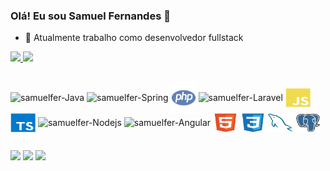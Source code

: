 ### Olá! Eu sou Samuel Fernandes 👋


- 🔭 Atualmente trabalho como desenvolvedor fullstack

<div>
  <a href="https://github.com/samuelfer">
  <img height="180em" src="https://github-readme-stats.vercel.app/api?username=Samuel Fernandes&amp;show_icons=true&amp;theme=dracula&amp;include_all_commits=true&amp;count_private=true" style="max-width: 100%;">
  <img height="180em" src="https://github-readme-stats.vercel.app/api/top-langs/?username=samuelfer&amp;layout=compact&amp;langs_count=7&amp;theme=dracula" style="max-   width: 100%;">
</a>
</div>

##
<div>
  <img align="center" alt="samuelfer-Java"  height="30" width="40"  src="https://cdn.jsdelivr.net/gh/devicons/devicon/icons/java/java-original.svg" style="max-width: 100%;" />
  <img align="center" alt="samuelfer-Spring" title="Spring framework"  height="30" width="40"  src="https://cdn.jsdelivr.net/gh/devicons/devicon/icons/spring/spring-original.svg" style="max-width: 100%;" />
 <img align="center" alt="samuelfer-Php"  height="50" width="40"  src="https://raw.githubusercontent.com/devicons/devicon/master/icons/php/php-plain.svg" style="max-width: 100%;" />
  <img align="center" alt="samuelfer-Laravel"  height="30" width="40"  src="https://cdn.jsdelivr.net/gh/devicons/devicon/icons/laravel/laravel-plain-wordmark.svg" style="max-width: 100%;" />
  <img align="center" alt="samuelfer-Js" height="30" width="40" src="https://raw.githubusercontent.com/devicons/devicon/master/icons/javascript/javascript-plain.svg" style="max-width: 100%;">
  <img align="center" alt="samuelfer-Ts" height="30" width="40" src="https://raw.githubusercontent.com/devicons/devicon/master/icons/typescript/typescript-plain.svg" style="max-width: 100%;">
   <img align="center" alt="samuelfer-Nodejs" height="30" width="40" src="https://cdn.jsdelivr.net/gh/devicons/devicon/icons/nodejs/nodejs-original.svg" style="max-width: 100%;">
   <img align="center" alt="samuelfer-Angular" height="30" width="40" src="https://cdn.jsdelivr.net/gh/devicons/devicon/icons/angularjs/angularjs-original.svg" style="max-width: 100%;">       
  <img align="center" alt="samuelfer-HTML" height="30" width="40" src="https://raw.githubusercontent.com/devicons/devicon/master/icons/html5/html5-original.svg" style="max-width: 100%;">
  <img align="center" alt="samuelfer-CSS" height="30" width="40" src="https://raw.githubusercontent.com/devicons/devicon/master/icons/css3/css3-original.svg" style="max-width: 100%;">
  <img align="center" alt="samuelfer-Mysql" height="30" width="40" src="https://raw.githubusercontent.com/devicons/devicon/master/icons/mysql/mysql-original.svg" style="max-width: 100%;">
  <img align="center" alt="samuelfer-Postgres" height="30" width="40" src="https://raw.githubusercontent.com/devicons/devicon/master/icons/postgresql/postgresql-original.svg" style="max-width: 100%;">
</div>

##

<div>
  <a href="https://www.linkedin.com/in/samuel-fernandes-637a2b66/" rel="nofollow"><img src="https://img.shields.io/badge/-LinkedIn-%230077B5?style=for-the-badge&logo=linkedin&logoColor=white" style="max-width: 100%;"></a>  
   <a href="#" rel="nofollow"><img src="https://img.shields.io/badge/Discord-7289DA?style=for-the-badge&logo=discord&logoColor=white" style="max-width: 100%;"></a>  
   <a href="mailto:samuelfesant@gmail.com" rel="nofollow"><img src="https://img.shields.io/badge/-Gmail-%23333?style=for-the-badge&logo=gmail&logoColor=white" style="max-width: 100%;"></a>  
</div>
  
